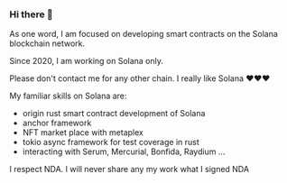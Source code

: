 ### Hi there 👋
As one word,
I am focused on developing smart contracts on the Solana blockchain network.

Since 2020, I am working on Solana only.

Please don't contact me for any other chain. I really like Solana ❤❤❤

My familiar skills on Solana are:
- origin rust smart contract development of Solana
- anchor framework
- NFT market place with metaplex
- tokio async framework for test coverage in rust
- interacting with Serum, Mercurial, Bonfida, Raydium ...

I respect NDA. I will never share any my work what I signed NDA
